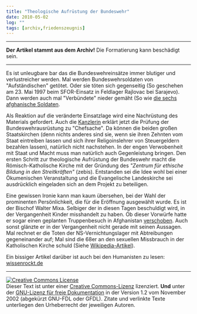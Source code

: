 ```yaml
---
title: "Theologische Aufrüstung der Bundeswehr"
date: 2010-05-02
log: ""
tags: [archiv,friedenszeugnis]
---
```

<hr><b>Der Artikel stammt aus dem Archiv!</b> Die Formatierung kann beschädigt sein.<hr>

<p>
Es ist unleugbare bar das die Bundeswehreinsätze immer blutiger und verlustreicher werden. Mal werden Bundeswehrsoldaten von "Aufständischen" getötet. Oder sie töten sich gegenseitig (So geschehen am 23. Mai 1997 beim SFOR-Einsatz in Feldlager Rajlovac bei Sarajevo). Dann werden auch mal "Verbündete" nieder gemäht (So wie <a href="http://www.tagesspiegel.de/politik/Afghanistan-Bundeswehr-Kundus;art771,3074831">die sechs afghanische Soldaten</a>.
</p>
<!--break-->
<p>
Als Reaktion auf die veränderte Einsatzlage wird eine Nachrüstung des Materials gefordert. Auch die <a href="http://www.zeit.de/newsticker/2010/4/10/iptc-bdt-20100410-285-24470218xml">Kanzlerin</a> erklärt jetzt die Prüfung der Bundeswehrausrüstung zu "Chefsache". Da können die beiden großen Staatskirchen (denn nichts anderes sind sie, wenn sie ihren Zehnten vom Staat eintreiben lassen und sich ihrer Religoinslehrer von Steuergeldern bezahlen lassen), natürlich nicht nachstehen. In der engen Verwobenheit mit Staat und Macht muss man natürlich auch Gegenleistung bringen. Den ersten Schritt zur theologische Aufrüstung der Bundeswehr macht die Römisch-Katholische Kirche mit der Gründung des <i>"Zentrum für ethische Bildung in den Streitkräften"</i> (zebis). Entstanden sei die Idee wohl bei einer Ökumenischen Veranstaltung und die Evangelische Landeskirche sei ausdrücklich eingeladen sich an dem Projekt zu beteiligen.
</p>

<p>
Eine gewissen Ironie kann man kaum übersehen, bei der Wahl der prominenten Persönlichkeit, die für die Eröffnung ausgewählt wurde. Es ist der Bischof Walter Mixa. Selbiger der in diesen Tagen beschuldigt wird, in der Vergangenheit Kinder misshandelt zu haben. Ob dieser Vorwürfe hatte er sogar einen geplanten Truppenbesuch in Afghanistan <a href="http://www.sueddeutsche.de/S5938k/3303849/Bischof-Mixa-verschiebt-Afghanistan-Reise.html">verschoben</a>. Auch sonst glänzte er in der Vergangenheit nicht gerade mit seinen Aussagen. Mal rechnet er die Toten der NS-Vernichtungslager mit Abtreibungen gegeneinander auf; Mal sind die 68er an den sexuellen Missbrauch in der Katholischen Kirche schuld (Siehe <a href="http://de.wikipedia.org/wiki/Walter_Mixa">Wikipedia-Artikel</a>).  
</p>

<p>
Ein bissiger Artikel darüber ist auch bei den Humanisten zu lesen: <a href="http://www.wissenrockt.de/2010/04/13/bischof-mixa-eroffnet-ethik-zentrum/">wissenrockt.de</a>
<hr />
<p><a rel="license" href="http://creativecommons.org/licenses/by-sa/3.0/de/"><img alt="Creative Commons License" style="border-width: 0pt;" src="http://i.creativecommons.org/l/by-sa/3.0/de/88x31.png" /></a><br />
Dieser <span xmlns:dc="http://purl.org/dc/elements/1.1/" href="http://purl.org/dc/dcmitype/Text" rel="dc:type">Text</span> ist unter einer <a rel="license" href="http://creativecommons.org/licenses/by-sa/3.0/de/">Creative Commons-Lizenz</a> lizenziert. <b>Und</b> unter der <a href="http://de.wikipedia.org/wiki/GFDL">GNU-Lizenz f&uuml;r freie Dokumentation</a> in der Version 1.2 vom November 2002 (abgek&uuml;rzt GNU-FDL oder GFDL). Zitate und verlinkte Texte unterliegen den Urheberrecht der jeweiligen Autoren.</p>
